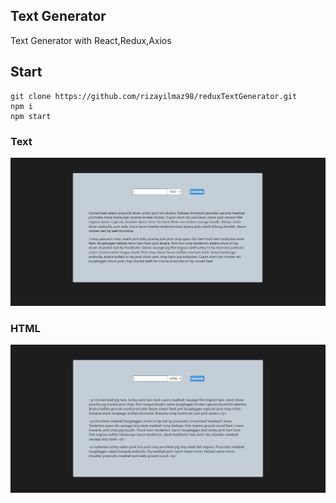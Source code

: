 ## Text Generator
Text Generator with React,Redux,Axios

## Start
```console
git clone https://github.com/rizayilmaz98/reduxTextGenerator.git
npm i
npm start
```
### Text
![](./src/assets/redux1.png)
### HTML
![](./src/assets/redux2.png)
